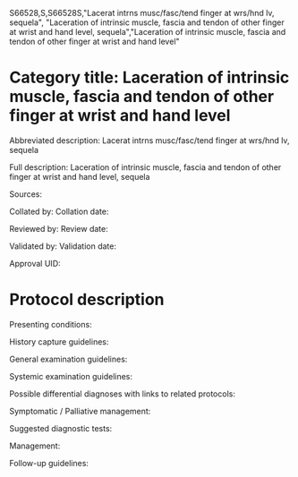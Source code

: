 S66528,S,S66528S,"Lacerat intrns musc/fasc/tend finger at wrs/hnd lv, sequela", "Laceration of intrinsic muscle, fascia and tendon of other finger at wrist and hand level, sequela","Laceration of intrinsic muscle, fascia and tendon of other finger at wrist and hand level"
# Category title: Laceration of intrinsic muscle, fascia and tendon of other finger at wrist and hand level

Abbreviated description: Lacerat intrns musc/fasc/tend finger at wrs/hnd lv, sequela

Full description: Laceration of intrinsic muscle, fascia and tendon of other finger at wrist and hand level, sequela

Sources:

Collated by:
Collation date:

Reviewed by:
Review date:

Validated by:
Validation date:

Approval UID:

# Protocol description

Presenting conditions:

History capture guidelines:

General examination guidelines:

Systemic examination guidelines:

Possible differential diagnoses with links to related protocols:

Symptomatic / Palliative management:

Suggested diagnostic tests:

Management:

Follow-up guidelines:
